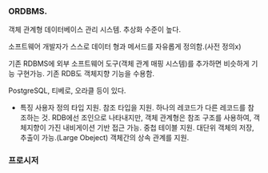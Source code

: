 ### ORDBMS.

객체 관계형 데이터베이스 관리 시스템. 추상화 수준이 높다.

소프트웨어 개발자가 스스로 데이터 형과 메서드를 자유롭게 정의함.(사전 정의x)

기존 RDBMS에 외부 소프트웨어 도구(객체 관계 매핑 시스템)를 추가하면 비슷하게 기능 구현가능. 기존 RDB도 객체지향 기능을 수용함.


PostgreSQL, 티베로, 오라클 등이 있다.


- 특징
    사용자 정의 타입 지원.
    참조 타입을 지원. 하나의 레코드가 다른 레코드를 참조하는 것. RDB에선 조인으로 나타내지만, 객체 관계형은 참조 구조를 사용하여, 객체지향이 가진 내비게이션 기반 접근 가능.
    중첩 테이블 지원. 
    대단위 객체의 저장, 추출이 가능.(Large Obeject)
    객체간의 상속 관계를 지원.
    

### 프로시저 
